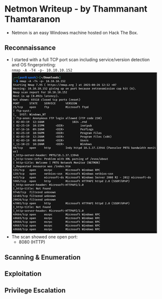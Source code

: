 # Netmon Writeup - by Thammanant Thamtaranon  
- Netmon is an easy Windows machine hosted on Hack The Box.

## Reconnaissance  
- I started with a full TCP port scan including service/version detection and OS fingerprinting:  
  `nmap -A -T4 -p- 10.10.10.152`  
![Nmap_Scan](Nmap_Scan.png)  
- The scan showed one open port:  
  - 8080 (HTTP)

## Scanning & Enumeration  

## Exploitation  

## Privilege Escalation 
